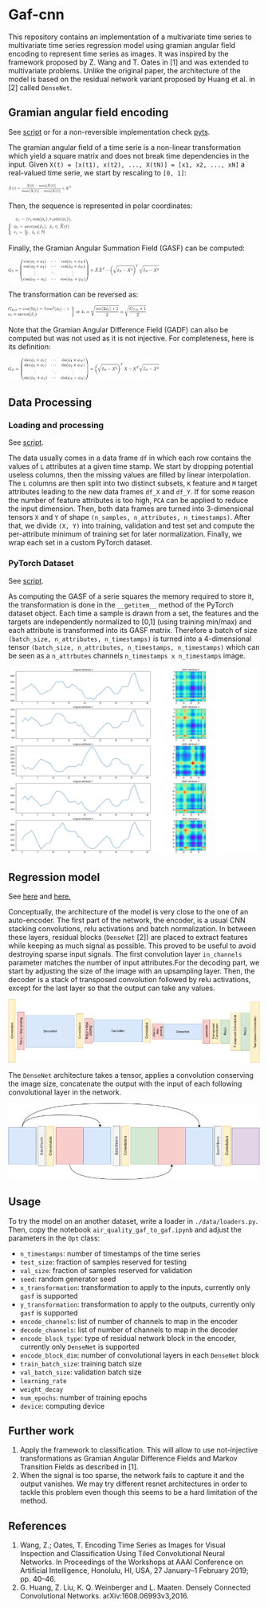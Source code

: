 # Gaf-cnn

This repository contains an implementation of a multivariate time series to multivariate time series regression model using gramian angular field encoding to represent time series as images. It was inspired by the framework proposed by Z. Wang and T. Oates in [1] and was extended to multivariate problems. Unlike the original paper, the architecture of the model is based on the residual network variant proposed by Huang et al. in [2] called `DenseNet`.

## Gramian angular field encoding

See [script](/data/transforms.py) or for a non-reversible implementation check <a href="https://pyts.readthedocs.io/en/stable/generated/pyts.image.GramianAngularField.html">pyts</a>.

The gramian angular field of a time serie is a non-linear transformation which yield a square matrix and does not break time dependencies in the input. Given `X(t) = [x(t1), x(t2), ..., X(tN)] = [x1, x2, ..., xN]` a real-valued time serie, we start by rescaling to `[0, 1]`:
<!---$$
\tilde{X}(t) = \frac{X(t) - min[X(t)]}{max[X(t)]-min[X(t)]} \in [//]: # \mathbb{R}^N
 $$--->

<img src='./imgs/normalization.png' width="25%">

Then, the sequence is represented in polar coordinates:
<!---$$
x_i = (r_i\cos(\phi_i), r_isin(\phi_i)),\\
\left\{
	\begin{array}{ll}
		\phi_i=\arccos(\tilde{x}_i),\; \tilde{x}_i \in \tilde{X}(t) \\
		r_i = \frac{t_i}{N},\; t_i \in \mathbb{N}
	\end{array}
\right.
$$--->

<img src='./imgs/polar.png' width="25%">

Finally, the Gramian Angular Summation Field (GASF) can be computed:
<!---$$
G_S =
    \begin{pmatrix}
    \cos(\phi_1+\phi_1) & \cdots & \cos(\phi_1+\phi_N) \\
    \cos(\phi_2+\phi_1) & \cdots & \cos(\phi_2+\phi_N) \\
    \vdots & \ddots & \vdots \\
    \cos(\phi_N+\phi_1) & \cdots & \cos(\phi_N+\phi_N)
    \end{pmatrix}
= \tilde{X}\tilde{X}^T - \left(\sqrt{I_N-\tilde{X^2}}\right)^T\sqrt{I_N-\tilde{X^2}}
$$--->

<img src='./imgs/gasf.png' width="60%">

The transformation can be reversed as:
<!---$$
\left. {\begin{array}{ll}
{G_{S,ii} = \cos(2\phi_i) = 2\cos^2(\phi_i)-1}\\
{\phi_i=\arccos(\tilde{x}_i)}
\end{array}} \right\}\Rightarrow \tilde{x}_i = \sqrt{\frac{cos(2\phi_i)+1}{2}} = \sqrt{\frac{G_{S,ii}+1}{2}}
$$--->

<img src='./imgs/inversion.png' width="55%">

Note that the Gramian Angular Difference Field (GADF) can also be computed but was not used as it is not injective. For completeness, here is its definition:
<!---$$
G_D=
\begin{pmatrix}
    \sin(\phi_1+\phi_1) & \cdots & \sin(\phi_1+\phi_N) \\
    \sin(\phi_2+\phi_1) & \cdots & \sin(\phi_2+\phi_N) \\
    \vdots & \ddots & \vdots \\
    \sin(\phi_N+\phi_1) & \cdots & \sin(\phi_N+\phi_N)
\end{pmatrix}
= \left(\sqrt{I_N-\tilde{X^2}}\right)^TX - X^T\sqrt{I_N-\tilde{X^2}}
$$--->

<img src='./imgs/gadf.png' width="60%">

## Data Processing

### Loading and processing

See [script](/data/loaders.py).

The data usually comes in a data frame `df` in which each row contains the values of `L` attributes at a given time stamp. We start by dropping potential useless columns, then the missing values are filled by linear interpolation. The `L` columns are then split into two distinct subsets, `K` feature and `M` target attributes leading to the new data frames `df_X` and `df_Y`. If for some reason the number of feature attributes is too high, `PCA` can be applied to reduce the input dimension. Then, both data frames are turned into 3-dimensional tensors `X` and `Y`  of shape `(n_samples, n_attributes, n_timestamps)`. After that, we divide  `(X, Y)` into training, validation and test set and compute the per-attribute minimum of training set for later normalization. Finally, we wrap each set in a custom PyTorch dataset.

### PyTorch Dataset

See [script](/data/datasets.py).

As computing the GASF of a serie squares the memory required to store it, the transformation is done in the `__getitem__` method of the PyTorch dataset object. Each time a sample is drawn from a set, the features and the targets are independently normalized to [0,1] (using training min/max) and each attribute is transformed into its GASF matrix. Therefore a batch of size `(batch_size, n_attributes, n_timestamps)` is turned into a 4-dimensional tensor `(batch_size, n_attributes, n_timestamps, n_timestamps)` which can be seen as a `n_attrbutes` channels `n_timestamps x n_timestamps` image.

<img src = "./imgs/train_146.png">

## Regression model

See [here](/models/regression.py) and [here.](/models/resnet.py)

Conceptually, the architecture of the model is very close to the one of an auto-encoder. The first part of the network, the encoder, is a usual CNN stacking convolutions, relu activations and batch normalization. In between these layers, residual blocks (`DenseNet` [2]) are placed to extract features while keeping as much signal as possible. This proved to be useful to avoid destroying sparse input signals. The first convolution layer `in_channels` parameter matches the number of input attributes.For the decoding part, we start by adjusting the size of the image with an upsampling layer. Then, the decoder is a stack of transposed convolution followed by relu activations, except for the last layer so that the output can take any values.

<img src="./imgs/network.png">

The `DenseNet` architecture takes a tensor, applies a convolution conserving the image size, concatenate the output with the input of each following convolutional layer in the network.

<img src='./imgs/densenet.png'>

## Usage

To try the model on an another dataset, write a loader in `./data/loaders.py`. Then, copy the notebook `air_quality_gaf_to_gaf.ipynb` and adjust the parameters in the `Opt` class:

- `n_timestamps`: number of timestamps of the time series
- `test_size`: fraction of samples reserved for testing
- `val_size`: fraction of samples reserved for validation
- `seed`: random generator seed
- `x_transformation`: transformation to apply to the inputs, currently only `gasf` is supported
- `y_transformation`: transformation to apply to the outputs, currently only `gasf` is supported
- `encode_channels`: list of number of channels to map in the encoder
- `decode_channels`: list of number of channels to map in the decoder
- `encode_block_type`: type of residual network block in the encoder, currently only `DenseNet` is supported
- `encode_block_dim`: number of convolutional layers in each `DenseNet` block
- `train_batch_size`: training batch size
- `val_batch_size`: validation batch size
- `learning_rate`
- `weight_decay`
- `num_epochs`: number of training epochs
- `device`: computing device

## Further work

1. Apply the framework to classification. This will allow to use not-injective transformations as Gramian Angular Difference Fields and Markov Transition Fields as described in [1].
2. When the signal is too sparse, the network fails to capture it and the output vanishes. We may try different resnet architectures in order to tackle this problem even though this seems to be a hard limitation of the method.

## References

1. Wang, Z.; Oates, T. Encoding Time Series as Images for Visual Inspection and Classification Using Tiled Convolutional Neural Networks. In Proceedings of the Workshops at AAAI Conference on Artificial Intelligence, Honolulu, HI, USA, 27 January–1 February 2019; pp. 40–46.
2. G. Huang, Z. Liu, K. Q. Weinberger and L. Maaten. Densely Connected Convolutional Networks. arXiv:1608.06993v3,2016.